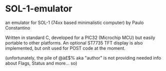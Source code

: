 # SOL-1-emulator
an emulator for SOL-1 (74xx based minimalistic computer) by Paulo Constantino

Written in standard C, developed for a PIC32 (Microchip MCU) but easily portable to other platforms. An optional ST7735 TFT display is also implemented, but onlt used for POST code at the moment.

(unfortunately, the pile of @à£$% aka "author" is not providing needed info about Flags, Status and more... so)
